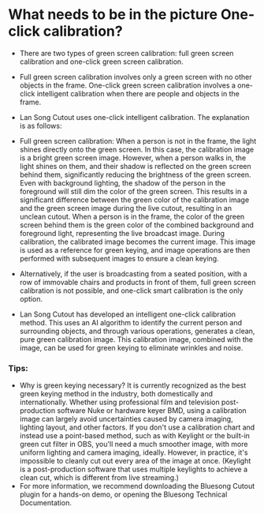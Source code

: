# What needs to be in the picture One-click calibration?

- There are two types of green screen calibration: full green screen calibration and one-click green screen calibration. 
- Full green screen calibration involves only a green screen with no other objects in the frame. One-click green screen calibration involves a one-click intelligent calibration when there are people and objects in the frame.

- Lan Song Cutout uses one-click intelligent calibration. The explanation is as follows:
- Full green screen calibration: When a person is not in the frame, the light shines directly onto the green screen. In this case, the calibration image is a bright green screen image. However, when a person walks in, the light shines on them, and their shadow is reflected on the green screen behind them, significantly reducing the brightness of the green screen. Even with background lighting, the shadow of the person in the foreground will still dim the color of the green screen. This results in a significant difference between the green color of the calibration image and the green screen image during the live cutout, resulting in an unclean cutout.
When a person is in the frame, the color of the green screen behind them is the green color of the combined background and foreground light, representing the live broadcast image. During calibration, the calibrated image becomes the current image. This image is used as a reference for green keying, and image operations are then performed with subsequent images to ensure a clean keying.

- Alternatively, if the user is broadcasting from a seated position, with a row of immovable chairs and products in front of them, full green screen calibration is not possible, and one-click smart calibration is the only option.

- Lan Song Cutout has developed an intelligent one-click calibration method. This uses an AI algorithm to identify the current person and surrounding objects, and through various operations, generates a clean, pure green calibration image. This calibration image, combined with the image, can be used for green keying to eliminate wrinkles and noise.


### Tips:
- Why is green keying necessary? It is currently recognized as the best green keying method in the industry, both domestically and internationally. Whether using professional film and television post-production software Nuke or hardware keyer BMD, using a calibration image can largely avoid uncertainties caused by camera imaging, lighting layout, and other factors. If you don't use a calibration chart and instead use a point-based method, such as with Keylight or the built-in green cut filter in OBS, you'll need a much smoother image, with more uniform lighting and camera imaging, ideally. However, in practice, it's impossible to cleanly cut out every area of the image at once. (Keylight is a post-production software that uses multiple keylights to achieve a clean cut, which is different from live streaming.)
- For more information, we recommend downloading the Bluesong Cutout plugin for a hands-on demo, or opening the Bluesong Technical Documentation.
